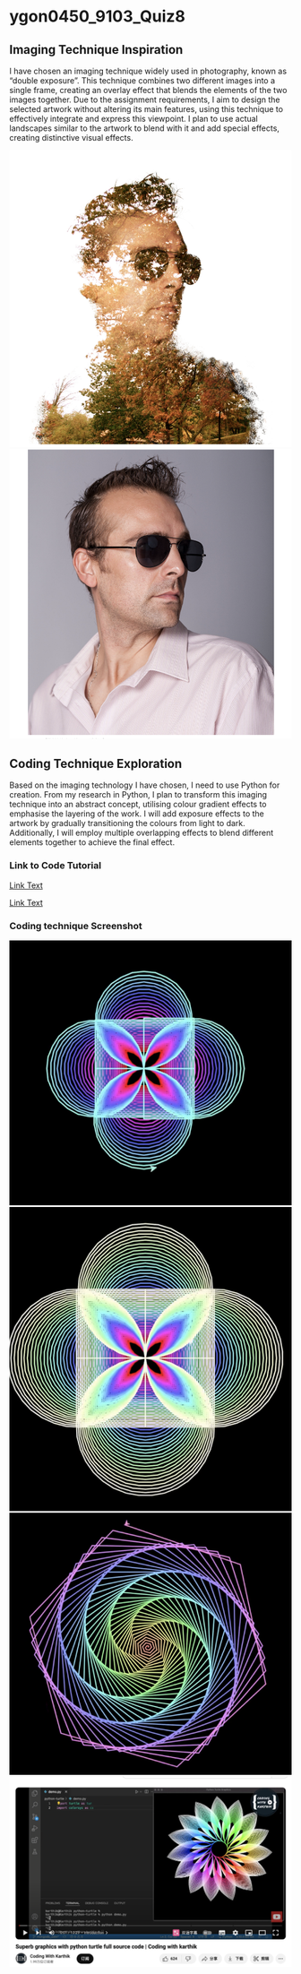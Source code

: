 # ygon0450_9103_Quiz8

## Imaging Technique Inspiration
I have chosen an imaging technique widely used in photography, known as “double exposure”. This technique combines two different images into a single frame, creating an overlay effect that blends the elements of the two images together. Due to the assignment requirements, I aim to design the selected artwork without altering its main features, using this technique to effectively integrate and express this viewpoint. I plan to use actual landscapes similar to the artwork to blend with it and add special effects, creating distinctive visual effects.

 ![An image of the imaging technology ](assets/5.png)
  ![An image of the imaging technology ](assets/6.png)



## Coding Technique Exploration
Based on the imaging technology I have chosen, I need to use Python for creation. From my research in Python, I plan to transform this imaging technique into an abstract concept, utilising colour gradient effects to emphasise the layering of the work. I will add exposure effects to the artwork by gradually transitioning the colours from light to dark. Additionally, I will employ multiple overlapping effects to blend different elements together to achieve the final effect.

### Link to Code Tutorial
[Link Text](https://www.youtube.com/watch?v=-k-m2IGTTXs)

[Link Text](https://www.youtube.com/@CodingWithKarthik/shorts)

### Coding technique Screenshot
 ![An image of the imaging technology ](assets/1.png)
 ![An image of the imaging technology ](assets/2.png)
 ![An image of the imaging technology ](assets/3.png)
 ![An image of the imaging technology ](assets/4.png)








